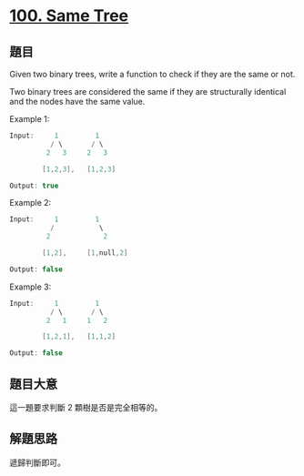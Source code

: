 # [100. Same Tree](https://leetcode.com/problems/same-tree/)

## 題目


Given two binary trees, write a function to check if they are the same or not.

Two binary trees are considered the same if they are structurally identical and the nodes have the same value.

Example 1:


```c
Input:     1         1
          / \       / \
         2   3     2   3

        [1,2,3],   [1,2,3]

Output: true
```

Example 2:

```c
Input:     1         1
          /           \
         2             2

        [1,2],     [1,null,2]

Output: false
```

Example 3:

```c
Input:     1         1
          / \       / \
         2   1     1   2

        [1,2,1],   [1,1,2]

Output: false
```

## 題目大意

這一題要求判斷 2 顆樹是否是完全相等的。


## 解題思路

遞歸判斷即可。


